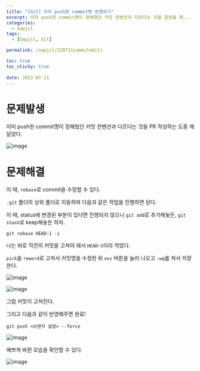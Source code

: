 ```yaml
---
title: "[Git] 이미 push한 commit명 변경하기"
excerpt: 이미 push한 commit명이 정해뒀던 커밋 컨벤션과 다르다는 것을 알았을 때...
categories:
  - Sapjil
tags:
  - [Sapjil, Git]

permalink: /sapjil/220711commitedit/

toc: true
toc_sticky: true
 
date: 2022-07-11
---
```


# 문제발생
이미 push한 commit명이 정해뒀던 커밋 컨벤션과 다르다는 것을 PR 작성하는 도중 깨달았다.

![image](https://user-images.githubusercontent.com/49031232/178292478-48b13804-09d4-4a8c-abfb-915b19ca036b.png)

# 문제해결
이 때, `rebase`로 commit을 수정할 수 있다.

`.git` 폴더의 상위 폴더로 이동하여 다음과 같은 작업을 진행하면 된다.

이 때, status에 변경된 부분이 있다면 진행되지 않으니 `git add`로 추가해놓든, `git stash`로 keep해놓든 하자.

```
git rebase HEAD~1 -i
```
나는 바로 직전의 커밋을 고쳐야 돼서 `HEAD~1`이라 적었다.

`pick`을 `reword`로 고쳐서 커밋명을 수정한 뒤 `esc` 버튼을 눌러 나오고 `:wq`를 쳐서 저장한다.

![image](https://user-images.githubusercontent.com/49031232/178292096-43619eff-d7ad-460f-a80d-5a939d083aef.png)

![image](https://user-images.githubusercontent.com/49031232/178295555-2d437464-b1c6-4573-8459-71d6ffd96cbf.png)

그럼 커밋이 고쳐진다.

그리고 다음과 같이 반영해주면 완료!

```
git push <브랜치 설정> --force
```

![image](https://user-images.githubusercontent.com/49031232/178296110-8ab3cabb-2907-4c24-aacb-f514a9c44f30.png)

예쁘게 바뀐 모습을 확인할 수 있다.

![image](https://user-images.githubusercontent.com/49031232/178296354-a39da546-4a97-4a77-be14-d71177b8fa37.png)



